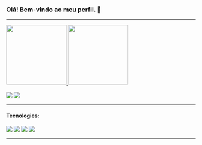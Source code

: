 ### Olá! Bem-vindo ao meu perfil. 👋

<hr></hr>

<div>
  <a href="https://github.com/Viniciuusm">
  <img height="160em" src="https://github-readme-stats.vercel.app/api?username=Viniciuusm&show_icons=true&theme=dracula&include_all_commits=true&count_private=true" style="max-    width:100%;"/>
  <img height="160em" src="https://github-readme-stats.vercel.app/api/top-langs/?username=Viniciuusm&layout=compact&langs_count=7&theme=dracula" style="max-width:100%;"/>
</div>
  
<div><br>
  <a href="https://www.instagram.com/vinimovich/"><img src="https://img.shields.io/badge/-Instagram-%23E4405F?style=for-the-badge&logo=instagram&logoColor=white"/></a>
  <a href="https://www.linkedin.com/in/vinimovich/"><img src="https://img.shields.io/badge/-LinkedIn-%230077B5?style=for-the-badge&logo=linkedin&logoColor=white"/></a>
</div>

<hr></hr>

<div>
  <h4 align="left">Tecnologies:</h4>
  <a href=""><img src="https://img.shields.io/badge/HTML5-E34F26?style=for-the-badge&logo=html5&logoColor=white"/></a>
  <a href=""><img src="https://img.shields.io/badge/CSS3-1572B6?style=for-the-badge&logo=css3&logoColor=white"/></a>
  <a href=""><img src="https://img.shields.io/badge/JavaScript-323330?style=for-the-badge&logo=javascript&logoColor=F7DF1E"/></a>
  <a href=""><img src="https://img.shields.io/badge/HTML5-E34F26?style=for-the-badge&logo=html5&logoColor=white"/></a>
</div>

<hr></hr>













